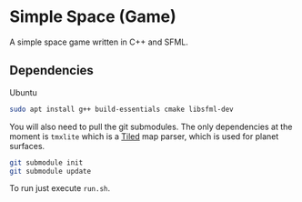 # Simple Space (Game)
A simple space game written in C++ and SFML.

## Dependencies

Ubuntu
```sh
sudo apt install g++ build-essentials cmake libsfml-dev
```

You will also need to pull the git submodules.
The only dependencies at the moment is `tmxlite` which is a [Tiled](https://www.mapeditor.org/) map parser, which is used for planet surfaces.

```sh
git submodule init
git submodule update
```

To run just execute `run.sh`.
